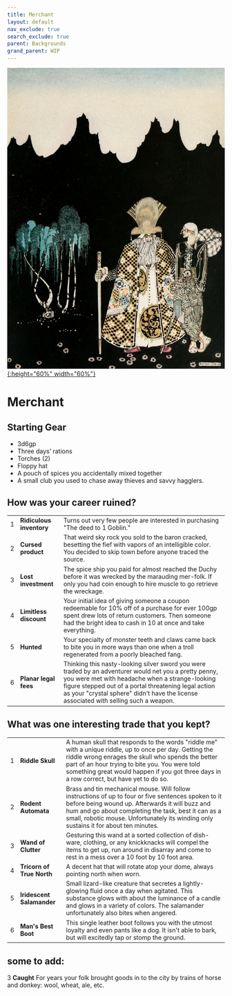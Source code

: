 ```yaml
---
title: Merchant
layout: default
nav_exclude: true
search_exclude: true
parent: Backgrounds
grand_parent: WIP
---
```


[![Alt text](/img/backgrounds/merchant.jpg "East of the Sun and West of the Moon, illustrated by Kay Nielsen"){:height="60%" width="60%"}](/img/backgrounds/merchant.jpg)

# Merchant

## Starting Gear

- 3d6gp
- Three days’ rations
- Torches (2)
- Floppy hat
- A pouch of spices you accidentally mixed together
- A small club you used to chase away thieves and savvy hagglers.

## How was your career ruined?

|      |      |      |
| ---- | ---- | ---- |
| 1    |**Ridiculous inventory** | Turns out very few people are interested in purchasing "The deed to 1 Goblin." |
| 2    |**Cursed product** | That weird sky rock you sold to the baron cracked, besetting the fief with vapors of an intelligible color. You decided to skip town before anyone traced the source. |
| 3    |**Lost investment** | The spice ship you paid for almost reached the Duchy before it was wrecked by the marauding mer-folk. If only you had coin enough to hire muscle to go retrieve the wreckage. |
| 4    |**Limitless discount** | Your initial idea of giving someone a coupon redeemable for 10% off of a purchase for ever 100gp spent drew lots of return customers. Then someone had the bright idea to cash in 10 at once and take everything. |
| 5    |**Hunted** | Your specialty of monster teeth and claws came back to bite you in more ways than one when a troll regenerated from a poorly bleached fang. |
| 6    |**Planar legal fees** | Thinking this nasty-looking silver sword you were traded by an adventurer would net you a pretty penny, you were met with headache when a strange-looking figure stepped out of a portal threatening legal action as your "crystal sphere" didn't have the license associated with selling such a weapon. |

## What was one interesting trade that you kept?

|      |      |      |
| ---- | ---- | ---- |
| 1    |**Riddle Skull** | A human skull that responds to the words "riddle me" with a unique riddle, up to once per day. Getting the riddle wrong enrages the skull who spends the better part of an hour trying to bite you. You were told something great would happen if you got three days in a row correct, but have yet to do so. |
| 2    |**Rodent Automata** | Brass and tin mechanical mouse. Will follow instructions of up to four or five sentences spoken to it before being wound up. Afterwards it will buzz and hum and go about completing the task, best it can as a small, robotic mouse. Unfortunately its winding only sustains it for about ten minutes. |
| 3    |**Wand of Clutter** | Gesturing this wand at a sorted collection of dish-ware, clothing, or any knickknacks will compel the items to get up, run around in disarray and come to rest in a mess over a 10 foot by 10 foot area. |
| 4    |**Tricorn of True North** | A decent hat that will rotate atop your dome, always pointing north when worn. |
| 5    |**Iridescent Salamander** | Small lizard-like creature that secretes a lightly-glowing fluid once a day when agitated. This substance glows with about the luminance of a candle and glows in a variety of colors. The salamander unfortunately also bites when angered. |
| 6    |**Man's Best Boot** | This single leather boot follows you with the utmost loyalty and even pants like a dog. It isn't able to bark, but will excitedly tap or stomp the ground. |

## some to add:
3  **Caught**  For years your folk brought goods in to the city by trains of horse and donkey: wool, wheat, ale, etc.    